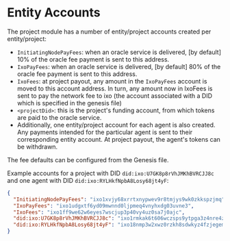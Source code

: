 # Entity Accounts

The project module has a number of entity/project accounts created per
entity/project:

- `InitiatingNodePayFees`: when an oracle service is delivered, \[by default\] 10% of
  the oracle fee payment is sent to this address.
- `IxoPayFees`: when an oracle service is delivered, \[by default\] 80% of the
  oracle fee payment is sent to this address.
- `IxoFees`: at project payout, any amount in the `IxoPayFees` account is moved to this
  account address. In turn, any amount now in IxoFees is sent to pay the network fee to ixo (the account associated with a DID which is
  specified in the genesis file)
- `<projectDid>`: this is the project's funding account, from which tokens
  are paid to the oracle service.
- Additionally, one entity/project account for each agent is also created. Any
  payments intended for the particular agent is sent to their corresponding
  entity account. At project payout, the agent's tokens can be withdrawn.

The fee defaults can be configured from the Genesis file.

Example accounts for a project with DID `did:ixo:U7GK8p8rVhJMKhBVRCJJ8c` and one
agent with DID `did:ixo:RYLHkfNpbA8Losy68jt4yF`:

```json
{
  "InitiatingNodePayFees": "ixo1xvjy68xrrtxnypwev9r8tmjys9wk0zkkspzjmq",
  "IxoPayFees": "ixo1udgxtf6yd09mwnnd0ljpmeq4vnyhxdg03uvne3",
  "IxoFees": "ixo1ff9we62w6eyes7wscjup3p40vy4uz0sa7j0ajc",
  "did:ixo:U7GK8p8rVhJMKhBVRCJJ8c": "ixo1rmkak6t606wczsps9ytpga3z4nre4z3nwc04p8",
  "did:ixo:RYLHkfNpbA8Losy68jt4yF": "ixo18nmp3w2xwz0rzkh8sdwkyz4fzjegemtx9vw3ky"
}
```
